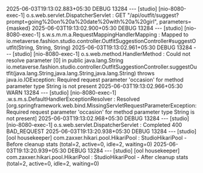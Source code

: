 2025-06-03T19:13:02.883+05:30 DEBUG 13284 --- [studio] [nio-8080-exec-1] o.s.web.servlet.DispatcherServlet        : GET "/api/outfit/suggest?prompt=going%20on%20a%20date%20with%20a%20girl", parameters={masked}
2025-06-03T19:13:02.900+05:30 DEBUG 13284 --- [studio] [nio-8080-exec-1] s.w.s.m.m.a.RequestMappingHandlerMapping : Mapped to io.metaverse.fashion.studio.controller.OutfitSuggestionController#suggestOutfit(String, String, String)
2025-06-03T19:13:02.961+05:30 DEBUG 13284 --- [studio] [nio-8080-exec-1] o.s.web.method.HandlerMethod             : Could not resolve parameter [0] in public java.lang.String io.metaverse.fashion.studio.controller.OutfitSuggestionController.suggestOutfit(java.lang.String,java.lang.String,java.lang.String) throws java.io.IOException: Required request parameter 'occasion' for method parameter type String is not present
2025-06-03T19:13:02.966+05:30  WARN 13284 --- [studio] [nio-8080-exec-1] .w.s.m.s.DefaultHandlerExceptionResolver : Resolved [org.springframework.web.bind.MissingServletRequestParameterException: Required request parameter 'occasion' for method parameter type String is not present]
2025-06-03T19:13:02.968+05:30 DEBUG 13284 --- [studio] [nio-8080-exec-1] o.s.web.servlet.DispatcherServlet        : Completed 400 BAD_REQUEST
2025-06-03T19:13:20.938+05:30 DEBUG 13284 --- [studio] [ool housekeeper] com.zaxxer.hikari.pool.HikariPool        : StudioHikariPool - Before cleanup stats (total=2, active=0, idle=2, waiting=0)
2025-06-03T19:13:20.939+05:30 DEBUG 13284 --- [studio] [ool housekeeper] com.zaxxer.hikari.pool.HikariPool        : StudioHikariPool - After cleanup  stats (total=2, active=0, idle=2, waiting=0)

